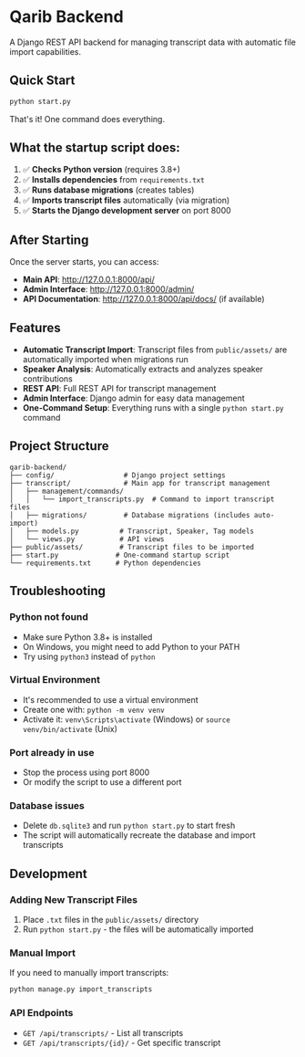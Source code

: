 # Qarib Backend

A Django REST API backend for managing transcript data with automatic file import capabilities.

## Quick Start

```bash
python start.py
```

That's it! One command does everything.

## What the startup script does:

1. ✅ **Checks Python version** (requires 3.8+)
2. ✅ **Installs dependencies** from `requirements.txt`
3. ✅ **Runs database migrations** (creates tables)
4. ✅ **Imports transcript files** automatically (via migration)
5. ✅ **Starts the Django development server** on port 8000

## After Starting

Once the server starts, you can access:

- **Main API**: http://127.0.0.1:8000/api/
- **Admin Interface**: http://127.0.0.1:8000/admin/
- **API Documentation**: http://127.0.0.1:8000/api/docs/ (if available)

## Features

- **Automatic Transcript Import**: Transcript files from `public/assets/` are automatically imported when migrations run
- **Speaker Analysis**: Automatically extracts and analyzes speaker contributions
- **REST API**: Full REST API for transcript management
- **Admin Interface**: Django admin for easy data management
- **One-Command Setup**: Everything runs with a single `python start.py` command

## Project Structure

```
qarib-backend/
├── config/                 # Django project settings
├── transcript/             # Main app for transcript management
│   ├── management/commands/
│   │   └── import_transcripts.py  # Command to import transcript files
│   ├── migrations/         # Database migrations (includes auto-import)
│   ├── models.py          # Transcript, Speaker, Tag models
│   └── views.py           # API views
├── public/assets/         # Transcript files to be imported
├── start.py              # One-command startup script
└── requirements.txt      # Python dependencies
```

## Troubleshooting

### Python not found
- Make sure Python 3.8+ is installed
- On Windows, you might need to add Python to your PATH
- Try using `python3` instead of `python`

### Virtual Environment
- It's recommended to use a virtual environment
- Create one with: `python -m venv venv`
- Activate it: `venv\Scripts\activate` (Windows) or `source venv/bin/activate` (Unix)

### Port already in use
- Stop the process using port 8000
- Or modify the script to use a different port

### Database issues
- Delete `db.sqlite3` and run `python start.py` to start fresh
- The script will automatically recreate the database and import transcripts

## Development

### Adding New Transcript Files
1. Place `.txt` files in the `public/assets/` directory
2. Run `python start.py` - the files will be automatically imported

### Manual Import
If you need to manually import transcripts:
```bash
python manage.py import_transcripts
```

### API Endpoints
- `GET /api/transcripts/` - List all transcripts
- `GET /api/transcripts/{id}/` - Get specific transcript